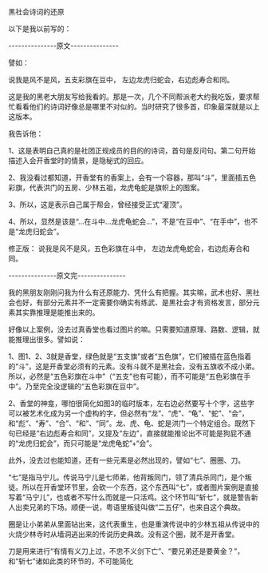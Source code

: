黑社会诗词的还原

以下是我以前写的：

---------------原文---------------

譬如：

说我是风不是风，五支彩旗在豆中，
左边龙虎归蛇会，右边彪寿合和同。

这是我的黑老大朋友写给我看的。那是一次，几个不同帮派老大约我吃饭，要求帮忙看看他们的诗词好像总是哪里不对似的。当时研究了很多首，印象最深就是以上这版本。

我告诉他：

1、这是表明自己真的是社团正规成员的目的的诗词，首句是反问句。第二句开始描述入会开香堂时的情景，是隐秘式的回应。

2、我没看过都知道，开香堂有的香案上，会有一个容器，那叫“斗”，里面插五色彩旗，代表洪门的五房、少林五祖，龙虎龟蛇是旗帜上的图案。

3、所以，这是表示自己属于帮会，曾经接受正式“灌顶”。

4、所以，显然是该是“...在斗中...龙虎龟蛇会...”，不是“在豆中”、“在手中”，也不是“龙虎归蛇会”。

修正版：
说我是风不是风，五色彩旗在斗中，
左边龙虎龟蛇会，右边彪寿合和同。

---------------原文完---------------

我的黑朋友刚刚问我为什么有还原能力、凭什么有把握。其实嘛，武术也好、黑社会也好，有部分元素并不一定需要你确实有练武、是黑社会才有资格发言，部分元素其实靠推理是能推出来的。

好像以上案例，没去过真香堂也看过图片的嘛。只需要知道原理、路数、逻辑，就能推理出很多。譬如说：

1、图1、2、3就是香堂，绿色就是“五支旗”或者“五色旗”，它们被插在蓝色指着的“斗”，这是开香堂必须有的元素。没有斗就不是黑社会，没有五旗收不成小弟。所以，必然是“五色彩旗在斗中”（“五支”也有可能），而不可能是“五色彩旗在手中”。乃至完全没逻辑的“五色彩旗在豆中”。

2、香堂的神龛，哪怕很简化如图3的临时版本，左右边必然要写十个字，这些字可以被艺术化成为另一个虚构的字，但必然有“龙”、“虎”、“龟”、“蛇”、“会”，和“彪”、“寿”、“合”、“和”、“同”。龙、虎、龟、蛇是洪门一个特定组合。既然下句已经是“右边彪寿合和同”，又提及“左边”，直接就能推论出不可能是狗屁不通的“龙虎归蛇会”，而只可能是“龙虎龟蛇”+“会”。

此外，没去过也能知道，还有一些元素是必然出现的，譬如“七”、圈圈、刀。

“七”是指马宁儿。传说马宁儿是七师弟，他背叛同门，领了清兵杀同门，是个叛徒。所以在开香堂环节里，会砍一个东西，这个东西叫“七”，或者图片案例是直接写着“马宁儿”，也或者不写什么而就是一只活鸡。这个环节叫“斩七”，就是警告新人出卖兄弟的下场。顺便一说，粤语里叛徒叫做“二五仔”，也来自这个典故。

圈是让小弟弟从里面钻出来，这代表重生，也是重演传说中的少林五祖从传说中的火烧少林寺时从墙洞逃出来的传说历史典故。没有这个圈，就不是开香堂。

刀是用来进行“有情有义刀上过，不忠不义剑下亡”、“要兄弟还是要黄金？”，和“斩七”诸如此类的环节的，不可能简化
